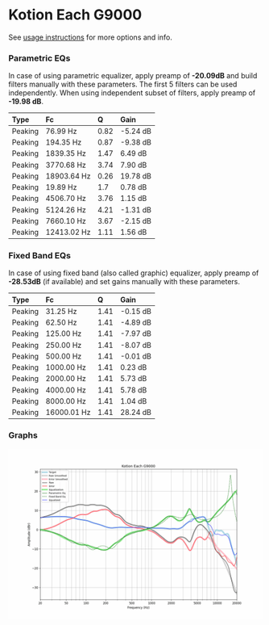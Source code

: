 # Kotion Each G9000
See [usage instructions](https://github.com/jaakkopasanen/AutoEq#usage) for more options and info.

### Parametric EQs
In case of using parametric equalizer, apply preamp of **-20.09dB** and build filters manually
with these parameters. The first 5 filters can be used independently.
When using independent subset of filters, apply preamp of **-19.98 dB**.

| Type    | Fc          |    Q | Gain     |
|:--------|:------------|:-----|:---------|
| Peaking | 76.99 Hz    | 0.82 | -5.24 dB |
| Peaking | 194.35 Hz   | 0.87 | -9.38 dB |
| Peaking | 1839.35 Hz  | 1.47 | 6.49 dB  |
| Peaking | 3770.68 Hz  | 3.74 | 7.90 dB  |
| Peaking | 18903.64 Hz | 0.26 | 19.78 dB |
| Peaking | 19.89 Hz    | 1.7  | 0.78 dB  |
| Peaking | 4506.70 Hz  | 3.76 | 1.15 dB  |
| Peaking | 5124.26 Hz  | 4.21 | -1.31 dB |
| Peaking | 7660.10 Hz  | 3.67 | -2.15 dB |
| Peaking | 12413.02 Hz | 1.11 | 1.56 dB  |

### Fixed Band EQs
In case of using fixed band (also called graphic) equalizer, apply preamp of **-28.53dB**
(if available) and set gains manually with these parameters.

| Type    | Fc          |    Q | Gain     |
|:--------|:------------|:-----|:---------|
| Peaking | 31.25 Hz    | 1.41 | -0.15 dB |
| Peaking | 62.50 Hz    | 1.41 | -4.89 dB |
| Peaking | 125.00 Hz   | 1.41 | -7.97 dB |
| Peaking | 250.00 Hz   | 1.41 | -8.07 dB |
| Peaking | 500.00 Hz   | 1.41 | -0.01 dB |
| Peaking | 1000.00 Hz  | 1.41 | 0.23 dB  |
| Peaking | 2000.00 Hz  | 1.41 | 5.73 dB  |
| Peaking | 4000.00 Hz  | 1.41 | 5.78 dB  |
| Peaking | 8000.00 Hz  | 1.41 | 1.04 dB  |
| Peaking | 16000.01 Hz | 1.41 | 28.24 dB |

### Graphs
![](./Kotion%20Each%20G9000.png)